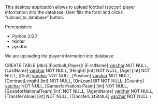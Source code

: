 This desktop application allows to upload football (soccer) player information into the database.
User fills the form and clicks "upload_to_database" button.

Prerequisites:
- Python 3.9.7
- tkinter
- pyodbc

We are uploading the player information into database:

CREATE TABLE [dbo].[Football_Player](
	[FirstName] [varchar](50) NOT NULL,
	[LastName] [varchar](50) NOT NULL,
	[Height] [int] NOT NULL,
	[Age] [int] NOT NULL,
	[Club] [varchar](50) NOT NULL,
	[Position] [varchar](50) NOT NULL,
	[ContractLength] [int] NOT NULL,
	[OnLoan] BIT NOT NULL,
	[Country] [varchar](50) NOT NULL,
	[GamesforNationalTeam] [int] NOT NULL,
	[GoalsforNationalTeam] [int] NOT NULL,
	[AgentName] [varchar](50) NOT NULL,
	[TransferValue] [int] NOT NULL,
	[TransferListStatus] [varchar](50) NOT NULL
	)
